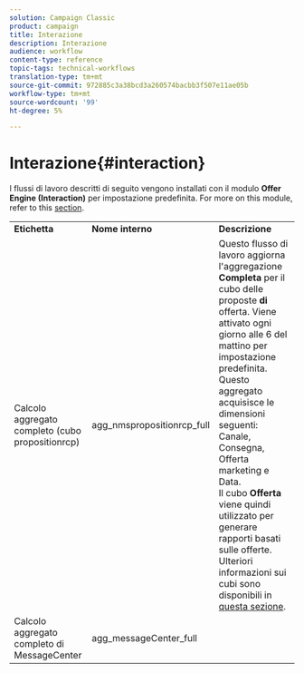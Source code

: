 ```yaml
---
solution: Campaign Classic
product: campaign
title: Interazione
description: Interazione
audience: workflow
content-type: reference
topic-tags: technical-workflows
translation-type: tm+mt
source-git-commit: 972885c3a38bcd3a260574bacbb3f507e11ae05b
workflow-type: tm+mt
source-wordcount: '99'
ht-degree: 5%

---
```



# Interazione{#interaction}

I flussi di lavoro descritti di seguito vengono installati con il modulo **Offer Engine (Interaction)** per impostazione predefinita. For more on this module, refer to this [section](../../interaction/using/interaction-and-offer-management.md).

<table> 
 <tbody> 
  <tr> 
   <td> <strong>Etichetta</strong><br /> </td> 
   <td> <strong>Nome interno</strong><br /> </td> 
   <td> <strong>Descrizione</strong><br /> </td> 
  </tr> 
  <tr> 
   <td> <span class="uicontrol">Calcolo aggregato completo (cubo propositionrcp)</span> <br /> </td> 
   <td> <span class="uicontrol">agg_nmspropositionrcp_full</span> <br /> </td> 
   <td> Questo flusso di lavoro aggiorna l'aggregazione <strong>Completa</strong> per il cubo delle proposte <strong>di</strong> offerta. Viene attivato ogni giorno alle 6 del mattino per impostazione predefinita. Questo aggregato acquisisce le dimensioni seguenti: Canale, Consegna, Offerta marketing e Data.<br /> Il cubo <strong>Offerta</strong> viene quindi utilizzato per generare rapporti basati sulle offerte. Ulteriori informazioni sui cubi sono disponibili in <a href="../../reporting/using/about-cubes.md">questa sezione</a>.<br /> </td> 
  </tr> 
   <tr> 
   <td> <span class="uicontrol">Calcolo aggregato completo di MessageCenter</span> <br /> </td> 
   <td> <span class="uicontrol">agg_messageCenter_full</span> <br /> </td> 
   <td> <br /> </td> 
  </tr> 
 </tbody> 
</table>

